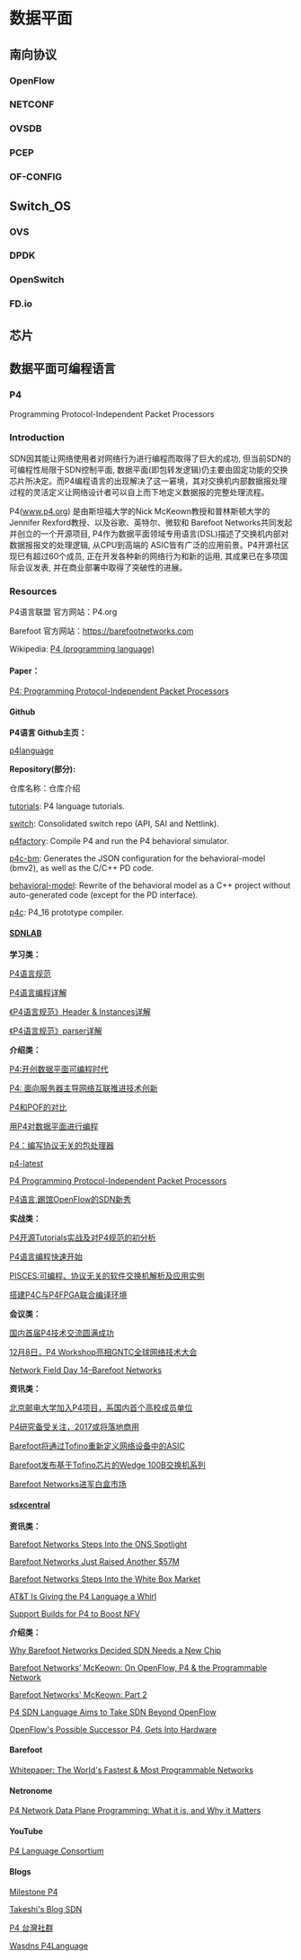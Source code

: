 # 数据平面

## 南向协议

### OpenFlow
### NETCONF
### OVSDB
### PCEP
### OF-CONFIG

## Switch_OS

### OVS
### DPDK
### OpenSwitch
### FD.io

## 芯片

## 数据平面可编程语言

### P4
Programming Protocol-Independent Packet Processors

### Introduction

SDN因其能让网络使用者对网络行为进行编程而取得了巨大的成功, 但当前SDN的可编程性局限于SDN控制平面, 数据平面(即包转发逻辑)仍主要由固定功能的交换芯片所决定。而P4编程语言的出现解决了这一窘境，其对交换机内部数据报处理过程的灵活定义让网络设计者可以自上而下地定义数据报的完整处理流程。

P4(www.p4.org) 是由斯坦福大学的Nick McKeown教授和普林斯顿大学的Jennifer Rexford教授、以及谷歌、英特尔、微软和 Barefoot Networks共同发起并创立的一个开源项目, P4作为数据平面领域专用语言(DSL)描述了交换机内部对数据报报文的处理逻辑, 从CPU到高端的 ASIC皆有广泛的应用前景。P4开源社区现巳有超过60个成员, 正在开发各种新的网络行为和新的运用, 其成果已在多项国际会议发表, 并在商业部署中取得了突破性的进展。

### Resources

P4语言联盟 官方网站：P4.org

Barefoot 官方网站：https://barefootnetworks.com

Wikipedia: [P4 (programming language)](https://en.wikipedia.org/wiki/P4_(programming_language))

#### Paper：

[P4: Programming Protocol-Independent Packet Processors](http://www.sigcomm.org/sites/default/files/ccr/papers/2014/July/0000000-0000004.pdf)

#### Github

**P4语言 Github主页：**

[p4language](https://github.com/p4lang)

**Repository(部分):**

仓库名称：仓库介绍

[tutorials](https://github.com/p4lang/tutorials): P4 language tutorials. 

[switch](https://github.com/p4lang/switch): Consolidated switch repo (API, SAI and Nettlink).

[p4factory](https://github.com/p4lang/p4factory): Compile P4 and run the P4 behavioral simulator.

[p4c-bm](https://github.com/p4lang/p4c-bm): Generates the JSON configuration for the behavioral-model (bmv2), as well as the C/C++ PD code.

[behavioral-model](https://github.com/p4lang/behavioral-model): Rewrite of the behavioral model as a C++ project without auto-generated code (except for the PD interface).

[p4c](https://github.com/p4lang/p4c): P4_16 prototype compiler.

#### [SDNLAB](http://www.sdnlab.com)

**学习类：**

[P4语言规范](http://www.sdnlab.com/resource/11954.html)

[P4语言编程详解](http://www.sdnlab.com/17882.html)

[《P4语言规范》Header & Instances详解 ](http://www.sdnlab.com/17955.html)

[《P4语言规范》parser详解 ](http://www.sdnlab.com/18021.html)

**介绍类：**

[P4:开创数据平面可编程时代](http://www.sdnlab.com/17795.html)

[P4: 面向服务器主导网络互联推进技术创新](http://www.sdnlab.com/18380.html)

[P4和POF的对比](http://www.sdnlab.com/17869.html)

[用P4对数据平面进行编程](http://www.sdnlab.com/17456.html)

[P4：编写协议无关的包处理器](http://www.sdnlab.com/17107.html)

[p4-latest](http://www.sdnlab.com/resource/15188.html)

[P4 Programming Protocol-Independent Packet Processors](http://www.sdnlab.com/resource/15186.html/)

[P4语言,踢馆OpenFlow的SDN新秀](http://www.sdnlab.com/11884.html)

**实战类：**

[P4开源Tutorials实战及对P4规范的初分析](http://www.sdnlab.com/18618.html)

[P4语言编程快速开始](www.sdnlab.com/18072.html)

[PISCES:可编程、协议无关的软件交换机解析及应用实例](http://www.sdnlab.com/18040.html)

[搭建P4C与P4FPGA联合编译环境](http://www.sdnlab.com/18366.html)

**会议类：**

[国内首届P4技术交流圆满成功](http://www.sdnlab.com/18039.html)

[12月8日，P4 Workshop亮相GNTC全球网络技术大会](http://www.sdnlab.com/18084.html)

[Network Field Day 14–Barefoot Networks](http://www.sdnlab.com/18443.html)

**资讯类：**

[北京邮电大学加入P4项目，系国内首个高校成员单位](http://www.sdnlab.com/17849.html)

[P4研究备受关注，2017或将落地商用](http://www.sdnlab.com/15177.html)

[Barefoot将通过Tofino重新定义网络设备中的ASIC](http://www.sdnlab.com/?s=P4)

[Barefoot发布基于Tofino芯片的Wedge 100B交换机系列](http://www.sdnlab.com/18447.html)

[Barefoot Networks进军白盒市场](http://www.sdnlab.com/18413.html)

#### [sdxcentral](https://www.sdxcentral.com)

**资讯类：**

[Barefoot Networks Steps Into the ONS Spotlight](https://www.sdxcentral.com/articles/news/barefoot-networks-steps-into-the-ons-spotlight/2015/06/)

[Barefoot Networks Just Raised Another $57M](https://www.sdxcentral.com/articles/news/barefoot-networks-just-raised-another-57m/2016/06/)

[Barefoot Networks Steps Into the White Box Market](https://www.sdxcentral.com/articles/news/barefoot-networks-steps-white-box-market/2017/01/)

[AT&T Is Giving the P4 Language a Whirl](https://www.sdxcentral.com/articles/news/att-giving-p4-language-whirl/2016/04/)

[Support Builds for P4 to Boost NFV](https://www.sdxcentral.com/articles/analysis/p4-lanugage-to-boost-nfv/2016/06/)

**介绍类：**

[Why Barefoot Networks Decided SDN Needs a New Chip](https://www.sdxcentral.com/articles/news/barefoot-networks/2016/06/)

[Barefoot Networks’ McKeown: On OpenFlow, P4 & the Programmable Network](https://www.sdxcentral.com/articles/interview/mckeown-barefoot-networks-openflow-p4/2016/06/)

[Barefoot Networks' McKeown: Part 2](https://www.sdxcentral.com/articles/interview/barefoot-networks-mckeown-part-2/2016/06/)

[P4 SDN Language Aims to Take SDN Beyond OpenFlow](https://www.sdxcentral.com/articles/news/p4-language-aims-to-take-sdn-beyond-openflow/2015/05/)

[OpenFlow's Possible Successor P4, Gets Into Hardware](https://www.sdxcentral.com/articles/news/p4-openflows-possible-successor-gets-into-hardware/2015/11/)

#### Barefoot

[Whitepaper: The World's Fastest & Most Programmable Networks](https://barefootnetworks.com/white-paper/the-worlds-fastest-most-programmable-networks/)

#### Netronome

[P4 Network Data Plane Programming: What it is, and Why it Matters ](https://www.netronome.com/blog/p4-network-data-plane-programming-what-it-is-and-why-it-matters/)

#### YouTube

[P4 Language Consortium](https://www.youtube.com/channel/UCOQAFkDKucJWr-KafdJsdIQ)

#### Blogs

[Milestone P4](http://www.muzixing.com/tag/p4.html)

[Takeshi's Blog SDN](https://takeshi.tw/category/sdn/)

[P4 台灣社群](https://p4tw.org/)

[Wasdns P4Language](http://www.cnblogs.com/qq952693358/category/887928.html)


